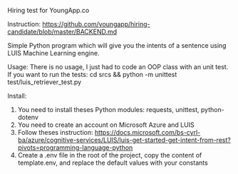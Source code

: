 Hiring test for YoungApp.co

Instruction: https://github.com/youngapp/hiring-candidate/blob/master/BACKEND.md

Simple Python program which will give you the intents of a sentence using LUIS Machine Learning engine.

Usage:
There is no usage, I just had to code an OOP class with an unit test. If you want to run the tests:
cd srcs && python -m unittest test/luis_retriever_test.py

Install:
1. You need to install theses Python modules: requests, unittest, python-dotenv
2. You need to create an account on Microsoft Azure and LUIS
3. Follow theses instruction: https://docs.microsoft.com/bs-cyrl-ba/azure/cognitive-services/LUIS/luis-get-started-get-intent-from-rest?pivots=programming-language-python
4. Create a .env file in the root of the project, copy the content of template.env, and replace the default values with your constants

